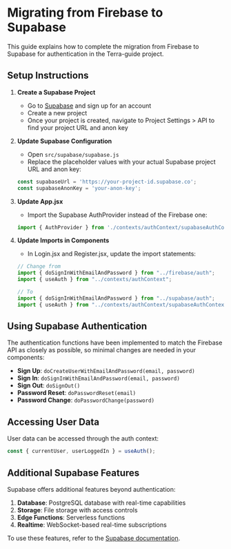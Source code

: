 # Migrating from Firebase to Supabase

This guide explains how to complete the migration from Firebase to Supabase for authentication in the Terra-guide project.

## Setup Instructions

1. **Create a Supabase Project**
   - Go to [Supabase](https://supabase.com/) and sign up for an account
   - Create a new project
   - Once your project is created, navigate to Project Settings > API to find your project URL and anon key

2. **Update Supabase Configuration**
   - Open `src/supabase/supabase.js`
   - Replace the placeholder values with your actual Supabase project URL and anon key:
   ```javascript
   const supabaseUrl = 'https://your-project-id.supabase.co';
   const supabaseAnonKey = 'your-anon-key';
   ```

3. **Update App.jsx**
   - Import the Supabase AuthProvider instead of the Firebase one:
   ```javascript
   import { AuthProvider } from './contexts/authContext/supabaseAuthContext';
   ```

4. **Update Imports in Components**
   - In Login.jsx and Register.jsx, update the import statements:
   ```javascript
   // Change from
   import { doSignInWithEmailAndPassword } from "../firebase/auth";
   import { useAuth } from "../contexts/authContext";
   
   // To
   import { doSignInWithEmailAndPassword } from "../supabase/auth";
   import { useAuth } from "../contexts/authContext/supabaseAuthContext";
   ```

## Using Supabase Authentication

The authentication functions have been implemented to match the Firebase API as closely as possible, so minimal changes are needed in your components:

- **Sign Up**: `doCreateUserWithEmailAndPassword(email, password)`
- **Sign In**: `doSignInWithEmailAndPassword(email, password)`
- **Sign Out**: `doSignOut()`
- **Password Reset**: `doPasswordReset(email)`
- **Password Change**: `doPasswordChange(password)`

## Accessing User Data

User data can be accessed through the auth context:

```javascript
const { currentUser, userLoggedIn } = useAuth();
```

## Additional Supabase Features

Supabase offers additional features beyond authentication:

1. **Database**: PostgreSQL database with real-time capabilities
2. **Storage**: File storage with access controls
3. **Edge Functions**: Serverless functions
4. **Realtime**: WebSocket-based real-time subscriptions

To use these features, refer to the [Supabase documentation](https://supabase.com/docs).